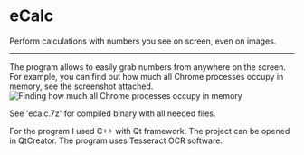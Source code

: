 # eCalc
Perform calculations with numbers you see on screen, even on images.

----------
The program allows to easily grab numbers from anywhere on the screen. For example, you can find out how much all Chrome processes occupy in memory, see the screenshot attached.
![Finding how much all Chrome processes occupy in memory](https://pp.vk.me/c636417/v636417907/53b1b/hPEgdN3GNGE.jpg)

See 'ecalc.7z' for compiled binary with all needed files.

For the program I used C++ with Qt framework. The project can be opened in QtCreator. The program uses Tesseract OCR software.
